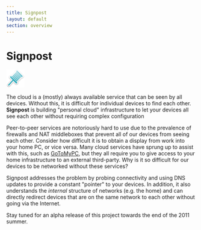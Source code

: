 ```yaml
---
title: Signpost
layout: default
section: overview
---
```


# Signpost

<img class="alignright picture" src="/icons/map-48.png" />

The cloud is a (mostly) always available service that can be seen by
all devices. Without this, it is difficult for individual devices to
find each other.  **Signpost** is building "personal
cloud" infrastructure to let your devices all see each other without
requiring complex configuration

Peer-to-peer services are notoriously hard to use due to the
prevalence of firewalls and NAT middleboxes that prevent all of our
devices from seeing each other. Consider how difficult it is to obtain
a display from work into your home PC, or vice versa.  Many cloud
services have sprung up to assist with this, such as 
[GoToMyPC](http://gotomypc.com), but they all require you to give
access to your home infrastructure to an external third-party. Why is
it so difficult for our devices to be networked without these
services?

Signpost addresses the problem by probing connectivity and
using DNS updates to provide a constant "pointer" to your devices. In
addition, it also understands the *internal* structure of networks
(e.g. the home) and can directly redirect devices that are on the same
network to each other without going via the Internet. 

Stay tuned for an alpha release of this project towards the end of the
2011 summer. 
